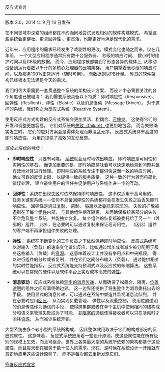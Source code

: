 反应式宣言

---------

版本 2.0，2014 年 9 月 16 日发布

在不同领域中深耕的组织都在不约而同地尝试发现相似的软件构建模式。 希望这些系统会更健壮、更具回弹性 、更灵活，也能更好地满足现代化的需求。

近年来，应用程序的需求已经发生了戏剧性的更改，模式变化也随之而来。仅在几年前， 一个大型应用程序通常拥有数十台服务器、 秒级的响应时间、 数小时的维护时间以及GB级的数据。 而今，应用程序被部署到了形态各异的载体上, 从移动设备到运行着数以千计的多核心处理器的云端集群。 用户期望着毫秒级的响应时间，以及服务100%正常运行（随时可用）。 而数据则以PB计量。 昨日的软件架构已经根本无法满足今天的需求。

我们相信大家需要一套贯通整个系统的架构设计方案， 而设计中必需要关注的各个角度也已被理清： 我们需要系统具备以下特质：即时响应性（Responsive）、回弹性（Resilient）、弹性（Elastic）以及消息驱动（Message Driven）。 对于这样的系统，我们称之为反应式系统（Reactive System）。

使用反应式方式构建的反应式系统会更加灵活、松耦合、[可伸缩](/glossary.zh-cn.md#可伸缩性)。 这使得它们的开发和调整更加容易。 它们对系统的[失败（failure）](/glossary.zh-cn.md#失败)也更加地包容， 而当失败确实发生时， 它们的应对方案会是得体处理而非混乱无序。 反应式系统具有高度的即时响应性， 为[用户](/glossary.zh-cn.md#用户)提供了高效的互动反馈。


*反应式系统的特质：*

* <a name="即时响应性"></a>**即时响应性**：只要有可能， [系统](/glossary.zh-cn.md#系统)就会及时地做出响应。 即时响应是可用性和实用性的基石， 而更加重要的是，即时响应意味着可以快速地检测到问题并且有效地对其进行处理。 即时响应的系统专注于提供快速而一致的响应时间， 确立可靠的反馈上限， 以提供一致的服务质量。 这种一致的行为转而将简化错误处理、 建立最终用户的信任并促使用户与系统作进一步的互动。

* <a name="回弹性"></a>**回弹性**：系统在出现[失败](/glossary.zh-cn.md#失败)时依然保持即时响应性。 这不仅适用于高可用的、 任务关键型系统——任何不具备回弹性的系统都将会在发生失败之后丢失即时响应性。 回弹性是通过[复制](/glossary.zh-cn.md#复制)、 遏制、 [隔离](/glossary.zh-cn.md#隔离)以及[委托](/glossary.zh-cn.md#委托)来实现的。 失败的扩散被遏制在了每个[组件](/glossary.zh-cn.md#组件)内部， 与其他组件相互隔离， 从而确保系统某部分的失败不会危及整个系统，并能独立恢复。 每个组件的恢复都被委托给了另一个（外部的）组件， 此外，在必要时可以通过复制来保证高可用性。 （因此）组件的客户端不再承担组件失败的处理。

* <a name="弹性"></a>**弹性**： 系统在不断变化的工作负载之下依然保持即时响应性。 反应式系统可以对输入（负载）的速率变化做出反应，比如通过增加或者减少被分配用于服务这些输入（负载）的[资源](/glossary.zh-cn.md#资源)。 这意味着设计上并没有争用点和中央瓶颈， 得以进行组件的分片或者复制， 并在它们之间分布输入（负载）。 通过提供相关的实时性能指标， 反应式系统能支持预测式以及反应式的伸缩算法。 这些系统可以在常规的硬件以及软件平台上实现成本高效的[弹性](/glossary.zh-cn.md#弹性)。

* <a name="消息驱动"></a>**消息驱动**：反应式系统依赖[异步的](/glossary.zh-cn.md#异步)[消息传递](/glossary.zh-cn.md#消息传递)，从而确保了松耦合、隔离、[位置透明](/glossary.zh-cn.md#位置透明性)的组件之间有着明确边界。 这一边界还提供了将[失败](/glossary.zh-cn.md#失败)作为消息委托出去的手段。 使用显式的消息传递，可以通过在系统中塑造并监视消息流队列， 并在必要时应用[回压](/glossary.zh-cn.md#回压)， 从而实现负载管理、 弹性以及流量控制。 使用位置透明的消息传递作为通信的手段， 使得跨集群或者在单个主机中使用相同的结构成分和语义来管理失败成为了可能。 [非阻塞的](/glossary.zh-cn.md#非阻塞的)通信使得接收者可以只在活动时才消耗[资源](/glossary.zh-cn.md#资源)， 从而减少系统开销。

大型系统由多个较小型的系统所构成， 因此整体效用取决于它们的构成部分的反应式属性。 这意味着， 反应式系统应用着一些设计原则，使这些属性能在所有级别的规模上生效，而且可组合。世界上各类最大型的系统所依赖的架构都基于这些属性，而且每天都在服务于数十亿人的需求。现在，是时候在系统设计一开始就有意识地应用这些设计原则了， 而不是每次都去重新发现它们。

[签署反应式宣言](http://www.reactivemanifesto.org/#sign-button)
